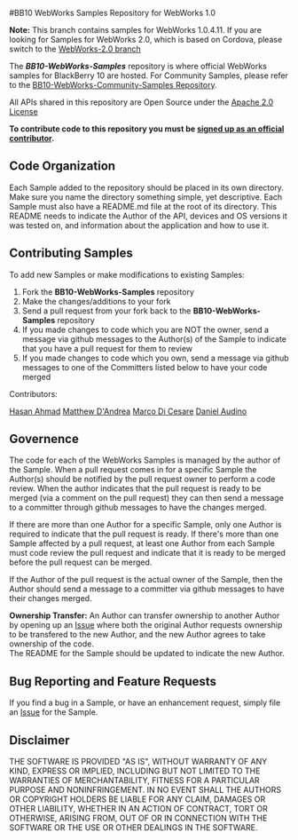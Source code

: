 
#BB10 WebWorks Samples Repository for WebWorks 1.0

__Note:__ This branch contains samples for WebWorks 1.0.4.11. If you are looking for Samples for WebWorks 2.0, which is based on Cordova, please switch to the [WebWorks-2.0 branch](https://github.com/blackberry/BB10-WebWorks-Samples/tree/WebWorks-2.0)

The _**BB10-WebWorks-Samples**_ repository is where official WebWorks samples for BlackBerry 10 are hosted. For Community Samples, please refer to the [BB10-WebWorks-Community-Samples Repository](repo:BB10-WebWorks-Community-Samples).

All APIs shared in this repository are Open Source under the  [Apache 2.0 License](http://www.apache.org/licenses/LICENSE-2.0.html)

**To contribute code to this repository you must be [signed up as an official contributor](https://github.com/blackberry/WebWorks/wiki/How-to-Contribute).**


## Code Organization

Each Sample added to the repository should be placed in its own directory.  Make sure you name the directory something simple, yet descriptive.  Each Sample must also have a README.md file at the root of its directory.
This README needs to indicate the Author of the API, devices and OS versions it was tested on, and information about the application and how to use it.


## Contributing Samples

To add new Samples or make modifications to existing Samples:

1. Fork the **BB10-WebWorks-Samples** repository
2. Make the changes/additions to your fork
3. Send a pull request from your fork back to the **BB10-WebWorks-Samples** repository
4. If you made changes to code which you are NOT the owner, send a message via github messages to the Author(s) of the Sample to indicate that you have a pull request for them to review
5. If you made changes to code which you own, send a message via github messages to one of the Committers listed below to have your code merged

Contributors:

[Hasan Ahmad](https://github.com/haahmad)
[Matthew D'Andrea](https://github.com/mdandrea)
[Marco Di Cesare](https://github.com/mdicesare)
[Daniel Audino](https://github.com/DanielAudino)

## Governence

The code for each of the WebWorks Samples is managed by the author of the Sample.  When a pull request comes in for a specific Sample the Author(s) should be notified by the pull request owner to perform a code review.  When the author
indicates that the pull request is ready to be merged (via a comment on the pull request) they can then send a message to a committer through github messages to have the changes merged.

If there are more than one Author for a specific Sample, only one Author is required to indicate that the pull request is ready.  If there's more than one Sample affected by a pull request, at least one Author from each Sample must code review
the pull request and indicate that it is ready to be merged before the pull request can be merged.

If the Author of the pull request is the actual owner of the Sample, then the Author should send a message to a committer via github messages to have their changes merged.

**Ownership Transfer:**
An Author can transfer ownership to another Author by opening up an [Issue](https://github.com/blackberry/BB10-WebWorks-Samples/issues) where both the original Author requests ownership to be transfered to the new Author, and the new Author agrees to take ownership of the code.  
The README for the Sample should be updated to indicate the new Author.

## Bug Reporting and Feature Requests

If you find a bug in a Sample, or have an enhancement request, simply file an [Issue](https://github.com/blackberry/BB10-WebWorks-Samples/issues) for the Sample.

## Disclaimer

THE SOFTWARE IS PROVIDED "AS IS", WITHOUT WARRANTY OF ANY KIND, EXPRESS OR IMPLIED, INCLUDING BUT NOT LIMITED TO THE WARRANTIES OF MERCHANTABILITY, FITNESS FOR A PARTICULAR PURPOSE AND NONINFRINGEMENT. IN NO EVENT SHALL THE AUTHORS OR COPYRIGHT HOLDERS BE LIABLE FOR ANY CLAIM, DAMAGES OR OTHER LIABILITY, WHETHER IN AN ACTION OF CONTRACT, TORT OR OTHERWISE, ARISING FROM, OUT OF OR IN CONNECTION WITH THE SOFTWARE OR THE USE OR OTHER DEALINGS IN THE SOFTWARE.

